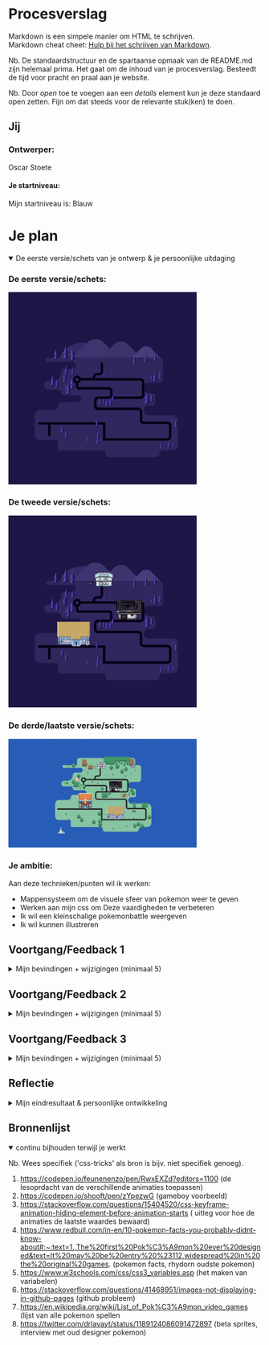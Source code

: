 # Procesverslag
Markdown is een simpele manier om HTML te schrijven.  
Markdown cheat cheet: [Hulp bij het schrijven van Markdown](https://github.com/adam-p/markdown-here/wiki/Markdown-Cheatsheet).

Nb. De standaardstructuur en de spartaanse opmaak van de README.md zijn helemaal prima. Het gaat om de inhoud van je procesverslag. Besteedt de tijd voor pracht en praal aan je website.

Nb. Door *open* toe te voegen aan een *details* element kun je deze standaard open zetten. Fijn om dat steeds voor de relevante stuk(ken) te doen.





## Jij

### Ontwerper:
Oscar Stoete

#### Je startniveau:
Mijn startniveau is: Blauw





# Je plan

<details open>
  <summary>De eerste versie/schets van je ontwerp & je persoonlijke uitdaging</summary>

  ### De eerste versie/schets:
  <img src="readme-images/gengar_map.svg" width="375px" alt="eerste versie/schets">
  
   ### De tweede versie/schets:
  <img src="readme-images/tweede_schets.svg" width="375px" alt="eerste versie/schets">
  
   ### De derde/laatste versie/schets:
  <img src="readme-images/derde_schets.jpeg" width="375px" alt="eerste versie/schets">

  ### Je ambitie: 
  Aan deze technieken/punten wil ik werken:
  - Mappensysteem om de visuele sfeer van pokemon weer te geven
  - Werken aan mijn css om Deze vaardigheden te verbeteren
  - Ik wil een kleinschalige pokemonbattle weergeven
  - Ik wil kunnen illustreren
 
</details>




## Voortgang/Feedback 1

<details>
  <summary>Mijn bevindingen + wijzigingen (minimaal 5)</summary>

  ### Bevinding 1:
  De stijl van de map is nog niet helemaal in de stijl van het pokémon genre.
  <img src="readme-images/gengar_map.svg" width="375px" alt="eerste versie/schets">

  #### oplossing:
  Ik heb de huizen van die op de kaart weergegeven wordt de stijl van de pokemon games gegeven die chronologisch in stijl veranderen op basis van het jaarrtal dat ze     zijn ontworpen.



  ### Bevinding 2:
  Er bevinden nog geen Easter Eggs in het design.

  #### oplossing:
  Ik moet gaan nadenken hoe ik easter eggs ga toepassen in het design, dit heb ik bewaardt voor later.



  ### Bevinding 3:
  De stijl van de map is nog niet helemaal in de stijl van het pokémon genre.
  
    #### oplossing:
  De stijl van de kaart zelf is ook nog niet helemaal in de stijl van Pokémon omdat ik de kleuren van gengagr heb gebruikt. Ik heb dit ook bewaardt voor later om te     bedenken hoe ik de kaart beter in de stijl van pokemon kan bewerken.
  
      ### Bevinding 4:
  hoe ga ik een manier vinden om zoveel mogelijk te laten zien van progressive disclosure zonder te veel informatie te laten zien.
  
    #### oplossing:
   gebouwen veranderen van design stijl door de jaren heen op deze gebouwen kun je klikken en die laten de stijl van dat jaartal zien wanneer de game ontworpen is.
  
    ### Bevinding 5:
  Bedenken hoe ik de kaart responsive ga maken. op het moment is de kaart niet responsive.
  
    #### oplossing:
   -
  
</details>




## Voortgang/Feedback 2

<details>
  <summary>Mijn bevindingen + wijzigingen (minimaal 5)</summary>
  
  ### Bevinding 1:
  weinig contrast map is slecht te zien op sommige schermen.

  #### oplossing:
  Map gaat veranderd worden in de stijl van Pokémon. In de Pokémon spellen word voldoende gebruik gemaakt van goed contrast wat dit probleem gaat anpakken.



  ### Bevinding 2:
  Bronnen opnemen.

  #### oplossing:
  bronen moeten nog worden opgeschreven in de reflectie/code.



  ### Bevinding 3:
  code is rommelig

  #### oplossing:
  code herindelen zodat het makkelijk terug te vinden is.

</details>



## Voortgang/Feedback 3

<details>
  <summary>Mijn bevindingen + wijzigingen (minimaal 5)</summary>
  
  ### Bevinding 1:
  Mist informatieve uitleg.

  #### oplossing:
  dit heb ik gedaan door informatieve uitleg te laten zien met behulp van verschillende easter eggs.



  ### Bevinding 2:
  Probeer gebruik te maken van custom properties waar dat kan.

  #### oplossing:
  Ik heb custom properties gebruikt voor de achtergrond kleur en voor de horizontale en verticale as van de knoppen



  ### Bevinding 3:
  Code nog steeds iets te rommelig.

  #### oplossing:
  heringedeeld, animaties onderaan, knoppen bovenaan, per knop ingedeeld!
  
   ### Bevinding 4:
  Animaties nog niet responsive.

  #### oplossing:
  gedaan door de sections waar de animaties inzitten een 100% height te geven width auto en dan de images die in die sections zitten een viewheight te geven zodat ze     meeschalen met het scherm.

</details>




## Reflectie

<details>
  <summary>Mijn eindresultaat & persoonlijke ontwikkeling</summary>

  ### Je uitkomst - karakteristiek screenshot(s):
  <img src="readme-images/derde_schets.jpeg" width="375px" alt="final ontwerp">


  ### Dit ging goed/Heb ik geleerd: 
  Ik ben over het algemeen niet goed in het schrijven van code, daarom was dit best wel een lastige opdracht voor mij. Ik heb daarentegen wel een aantal dingen geleerd. Ik heb beter geleerd om gebruik te maken van parents en brothers in de code, die heb ik kunnen gebruiken om zo beter me plaatjes en knoppen aan te kunnen roepen in me code. Daarnaast heb ik ook een aantal dingen geleerd over het schrijven van animaties en ze goed toe te kunnen passen op deze verschillende parents/brothers. 

  <img src="readme-images/battle_animations.png" width="375px" alt="top">


  ### Dit was lastig/Is niet gelukt:
  Als ik meer tijd had gehad had ik 2 dingen meer tijd aan willen besteden:
  1. mooier maken van de pokemon battle/ uitgebreidere animaties
  2. betere detail pagina's waar informatieve uitleg word gegeven.
  
  Met de animaties in het begin heb ik heel erg zitten ''struggelen'' om die juist af te laten spelen maar na hulp, ging dit goed, Alleen had ik graag meer tijd gehad om deze beter uit te werken en of eventueel uitgebreider te maken.
  
  Het laatste waar ik nog erg moete mee heb is om mijn code goed geordend voor mijzelf (en andere) juist neer te zetten waardoor ik het makkelijk terug kan vinden.
  Ik hoop dat dit nu aardig goed terug te lezen zit en heb ik veel gebruik gemaakt van Annotaties


</details>





## Bronnenlijst

<details open>
<summary>continu bijhouden terwijl je werkt</summary>

Nb. Wees specifiek ('css-tricks' als bron is bijv. niet specifiek genoeg).

1. https://codepen.io/feunenenzo/pen/RwxEXZd?editors=1100 (de lesoprdacht van de verschillende animaties toepassen)
2. https://codepen.io/shooft/pen/zYpezwG (gameboy voorbeeld)
3. https://stackoverflow.com/questions/15404520/css-keyframe-animation-hiding-element-before-animation-starts ( uitleg voor hoe de animaties de laatste waardes bewaard)
4. https://www.redbull.com/in-en/10-pokemon-facts-you-probably-didnt-know-about#:~:text=1.,The%20first%20Pok%C3%A9mon%20ever%20designed&text=It%20may%20be%20entry%20%23112,widespread%20in%20the%20original%20games. (pokemon facts, rhydorn oudste pokemon)
  5. https://www.w3schools.com/css/css3_variables.asp (het maken van variabelen)
  6. https://stackoverflow.com/questions/41468951/images-not-displaying-in-github-pages (github probleem)
  7. https://en.wikipedia.org/wiki/List_of_Pok%C3%A9mon_video_games (lijst van alle pokemon spellen
  8. https://twitter.com/drlavayt/status/1189124086091472897 (beta sprites, interview met oud designer pokemon)

</details>
